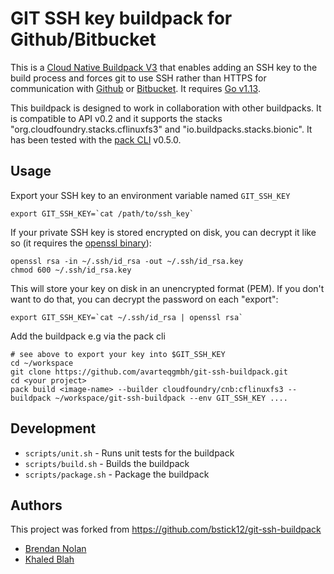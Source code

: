 # GIT SSH key buildpack for Github/Bitbucket

This is a [Cloud Native Buildpack V3](https://buildpacks.io/) that enables adding an SSH key to the build process and forces git to use SSH rather than HTTPS for communication with [Github](https://github.com) or [Bitbucket](https://bitbucket.org). It requires [Go v1.13](https://golang.org).

This buildpack is designed to work in collaboration with other buildpacks. It is compatible to API v0.2 and it supports the stacks "org.cloudfoundry.stacks.cflinuxfs3" and "io.buildpacks.stacks.bionic". It has been tested with the [pack CLI](https://github.com/buildpack/pack) v0.5.0.

## Usage

Export your SSH key to an environment variable named `GIT_SSH_KEY`

```shell
export GIT_SSH_KEY=`cat /path/to/ssh_key`
```

If your private SSH key is stored encrypted on disk, you can decrypt it like
so (it requires the [openssl binary](https://www.openssl.org/)):

```shell
openssl rsa -in ~/.ssh/id_rsa -out ~/.ssh/id_rsa.key
chmod 600 ~/.ssh/id_rsa.key
```

This will store your key on disk in an unencrypted format (PEM). If you don't
want to do that, you can decrypt the password on each "export":

```shell
export GIT_SSH_KEY=`cat ~/.ssh/id_rsa | openssl rsa`
```

Add the buildpack e.g via the pack cli

```shell
# see above to export your key into $GIT_SSH_KEY
cd ~/workspace
git clone https://github.com/avarteqgmbh/git-ssh-buildpack.git
cd <your project>
pack build <image-name> --builder cloudfoundry/cnb:cflinuxfs3 --buildpack ~/workspace/git-ssh-buildpack --env GIT_SSH_KEY ....
```

## Development

* `scripts/unit.sh` - Runs unit tests for the buildpack
* `scripts/build.sh` - Builds the buildpack
* `scripts/package.sh` - Package the buildpack

## Authors

This project was forked from https://github.com/bstick12/git-ssh-buildpack

* [Brendan Nolan](https://github.com/bstick12)
* [Khaled Blah](https://github.com/khaledavarteq)
